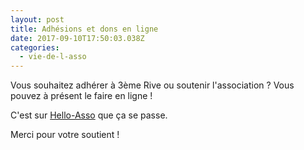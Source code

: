 ```yaml
---
layout: post
title: Adhésions et dons en ligne
date: 2017-09-10T17:50:03.038Z
categories:
  - vie-de-l-asso
---
```

Vous souhaitez adhérer à 3ème Rive ou soutenir l'association ? Vous pouvez à présent le faire en ligne !

C'est sur [](https://www.helloasso.com/associations/3eme-rive-cafe-associatif) [Hello-Asso](https://www.helloasso.com/associations/3eme-rive-cafe-associatif/adhesions/adhesions-2020)  que ça se passe.

Merci pour votre soutient !
